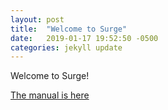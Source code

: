```yaml
---
layout: post
title:  "Welcome to Surge"
date:   2019-01-17 19:52:50 -0500
categories: jekyll update
---
```

Welcome to Surge!

[The manual is here](https://github.com/surge-synthesizer/surge/blob/master/README.md)
